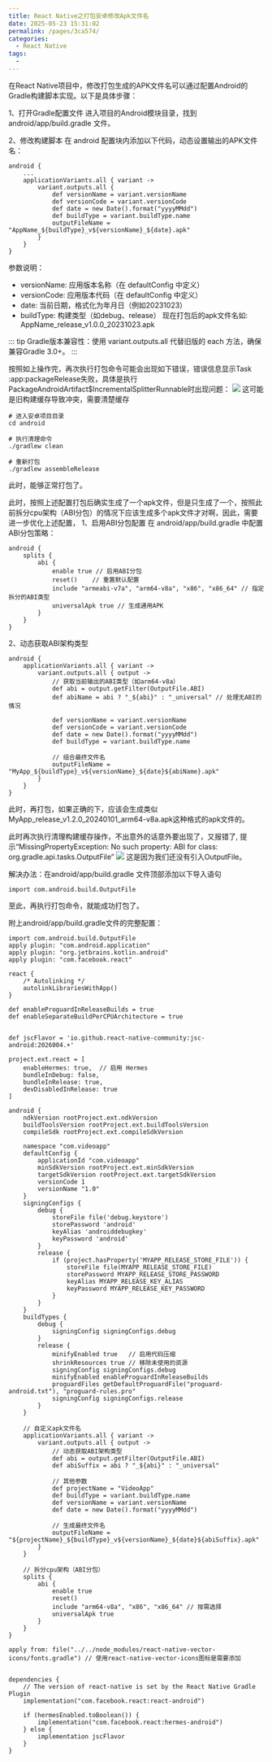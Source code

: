 ```yaml
---
title: React Native之打包安卓修改Apk文件名
date: 2025-05-23 15:31:02
permalink: /pages/3ca574/
categories:
  - React Native
tags:
  - 
---
```

在React Native项目中，修改打包生成的APK文件名可以通过配置Android的Gradle构建脚本实现。以下是具体步骤：

1、打开Gradle配置文件
进入项目的Android模块目录，找到 android/app/build.gradle 文件。

2、修改构建脚本
在 android 配置块内添加以下代码，动态设置输出的APK文件名：
```
android {
    ...
    applicationVariants.all { variant ->
        variant.outputs.all {
            def versionName = variant.versionName
            def versionCode = variant.versionCode
            def date = new Date().format("yyyyMMdd")
            def buildType = variant.buildType.name
            outputFileName = "AppName_${buildType}_v${versionName}_${date}.apk"
        }
    }
}
```

参数说明：
* versionName: 应用版本名称（在 defaultConfig 中定义）
* versionCode: 应用版本代码（在 defaultConfig 中定义）
* date: 当前日期，格式化为年月日（例如20231023）
* buildType: 构建类型（如debug、release）
现在打包后的apk文件名如: AppName_release_v1.0.0_20231023.apk


::: tip
Gradle版本兼容性：使用 variant.outputs.all 代替旧版的 each 方法，确保兼容Gradle 3.0+。
:::

按照如上操作完，再次执行打包命令可能会出现如下错误，错误信息显示Task :app:packageRelease失败，具体是执行PackageAndroidArtifact$IncrementalSplitterRunnable时出现问题：
![](https://s3.bmp.ovh/imgs/2025/05/23/fa39b55b62bfd7e3.png)
这可能是旧构建缓存导致冲突，需要清楚缓存
```
# 进入安卓项目目录
cd android

# 执行清理命令
./gradlew clean

# 重新打包
./gradlew assembleRelease
```
此时，能够正常打包了。

此时，按照上述配置打包后确实生成了一个apk文件，但是只生成了一个，按照此前拆分cpu架构（ABI分包）的情况下应该生成多个apk文件才对啊，因此，需要进一步优化上述配置，
1、启用ABI分包配置
在 android/app/build.gradle 中配置ABI分包策略：
```
android {
    splits {
        abi {
            enable true // 启用ABI分包
            reset()    // 重置默认配置
            include "armeabi-v7a", "arm64-v8a", "x86", "x86_64" // 指定拆分的ABI类型
            universalApk true // 生成通用APK
        }
    }
}
```

2、动态获取ABI架构类型
```
android {
    applicationVariants.all { variant ->
        variant.outputs.all { output ->
            // 获取当前输出的ABI类型（如arm64-v8a）
            def abi = output.getFilter(OutputFile.ABI)
            def abiName = abi ? "_${abi}" : "_universal" // 处理无ABI的情况

            def versionName = variant.versionName
            def versionCode = variant.versionCode
            def date = new Date().format("yyyyMMdd")
            def buildType = variant.buildType.name

            // 组合最终文件名
            outputFileName = "MyApp_${buildType}_v${versionName}_${date}${abiName}.apk"
        }
    }
}
```
此时，再打包，如果正确的下，应该会生成类似MyApp_release_v1.2.0_20240101_arm64-v8a.apk这种格式的apk文件的。

此时再次执行清理构建缓存操作，不出意外的话意外要出现了，又报错了, 提示“MissingPropertyException: No such property: ABI for class: org.gradle.api.tasks.OutputFile”
![](https://s3.bmp.ovh/imgs/2025/05/23/bd9aec627b62419b.png)
这是因为我们还没有引入OutputFile。

解决办法：在android/app/build.gradle 文件顶部添加以下导入语句
```
import com.android.build.OutputFile
```
至此，再执行打包命令，就能成功打包了。

附上android/app/build.gradle文件的完整配置：
```
import com.android.build.OutputFile 
apply plugin: "com.android.application"
apply plugin: "org.jetbrains.kotlin.android"
apply plugin: "com.facebook.react"

react {
    /* Autolinking */
    autolinkLibrariesWithApp()
}

def enableProguardInReleaseBuilds = true
def enableSeparateBuildPerCPUArchitecture = true


def jscFlavor = 'io.github.react-native-community:jsc-android:2026004.+'

project.ext.react = [
    enableHermes: true,  // 启用 Hermes
    bundleInDebug: false,
    bundleInRelease: true,
    devDisabledInRelease: true
]

android {
    ndkVersion rootProject.ext.ndkVersion
    buildToolsVersion rootProject.ext.buildToolsVersion
    compileSdk rootProject.ext.compileSdkVersion

    namespace "com.videoapp"
    defaultConfig {
        applicationId "com.videoapp"
        minSdkVersion rootProject.ext.minSdkVersion
        targetSdkVersion rootProject.ext.targetSdkVersion
        versionCode 1
        versionName "1.0"
    }
    signingConfigs {
        debug {
            storeFile file('debug.keystore')
            storePassword 'android'
            keyAlias 'androiddebugkey'
            keyPassword 'android'
        }
        release {
            if (project.hasProperty('MYAPP_RELEASE_STORE_FILE')) {
                storeFile file(MYAPP_RELEASE_STORE_FILE)
                storePassword MYAPP_RELEASE_STORE_PASSWORD
                keyAlias MYAPP_RELEASE_KEY_ALIAS
                keyPassword MYAPP_RELEASE_KEY_PASSWORD
            }
        }
    }
    buildTypes {
        debug {
            signingConfig signingConfigs.debug
        }
        release {
            minifyEnabled true   // 启用代码压缩
            shrinkResources true // 移除未使用的资源
            signingConfig signingConfigs.debug
            minifyEnabled enableProguardInReleaseBuilds
            proguardFiles getDefaultProguardFile("proguard-android.txt"), "proguard-rules.pro"
            signingConfig signingConfigs.release
        }
    }

    // 自定义apk文件名
    applicationVariants.all { variant ->
        variant.outputs.all { output ->
            // 动态获取ABI架构类型
            def abi = output.getFilter(OutputFile.ABI)
            def abiSuffix = abi ? "_${abi}" : "_universal"

            // 其他参数
            def projectName = "VideoApp"
            def buildType = variant.buildType.name
            def versionName = variant.versionName
            def date = new Date().format("yyyyMMdd")

            // 生成最终文件名
            outputFileName = "${projectName}_${buildType}_v${versionName}_${date}${abiSuffix}.apk"
        }
    }

    // 拆分cpu架构（ABI分包）
    splits {
        abi {
            enable true
            reset()
            include "arm64-v8a", "x86", "x86_64" // 按需选择
            universalApk true
        }
    }
}

apply from: file("../../node_modules/react-native-vector-icons/fonts.gradle") // 使用react-native-vector-icons图标是需要添加


dependencies {
    // The version of react-native is set by the React Native Gradle Plugin
    implementation("com.facebook.react:react-android")

    if (hermesEnabled.toBoolean()) {
        implementation("com.facebook.react:hermes-android")
    } else {
        implementation jscFlavor
    }
}

```
